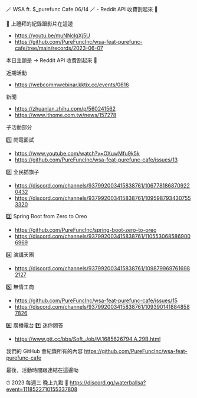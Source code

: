 🪄 WSA ft. $_purefunc Cafe 06/14 🪄 - Reddit API 收費割起來 🔪

:movie_camera: 上禮拜的紀錄跟影片在這邊
* https://youtu.be/muNNclqXj5U
* https://github.com/PureFuncInc/wsa-feat-purefunc-cafe/tree/main/records/2023-06-07

本日主題是 -> Reddit API 收費割起來 🔪

近期活動
* https://webcommwebinar.kktix.cc/events/0616

新聞
* https://zhuanlan.zhihu.com/p/560241562
* https://www.ithome.com.tw/news/157278

子活動部分

:one: 閃電面試
* https://www.youtube.com/watch?v=OXuwMfu9k5k
* https://github.com/PureFuncInc/wsa-feat-purefunc-cafe/issues/13

:two: 全民插旗子
* https://discord.com/channels/937992003415838761/1067781868709220432
* https://discord.com/channels/937992003415838761/1095987934307553320

:three: Spring Boot from Zero to Oreo
* https://github.com/PureFuncInc/spring-boot-zero-to-oreo
* https://discord.com/channels/937992003415838761/1105530685869006969

:four: 演講天團
* https://discord.com/channels/937992003415838761/1098799697616982127

:five: 無情工商
* https://github.com/PureFuncInc/wsa-feat-purefunc-cafe/issues/15
* https://discord.com/channels/937992003415838761/1093901418848587826

:six: 廣播電台
:seven: 迷你問答
* https://www.ptt.cc/bbs/Soft_Job/M.1685626794.A.29B.html

我們的 GitHub 會紀錄所有的內容
https://github.com/PureFuncInc/wsa-feat-purefunc-cafe

最後，活動時間跟連結在這邊呦

:alarm_clock: 2023 每週三 晚上九點
:link: https://discord.gg/waterballsa?event=1118522710155337808
